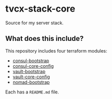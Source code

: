 # tvcx-stack-core

Source for my server stack.

## What does this include?

This repository includes four terraform modules:

- [consul-bootstrap](src/consul-bootstrap)
- [consul-core-config](src/consul-core-config)
- [vault-bootstrap](src/vault-bootstrap)
- [vault-core-config](src/vault-core-config)
- [nomad-bootstrap](src/nomad-bootstrap)

Each has a `README.md` file.

